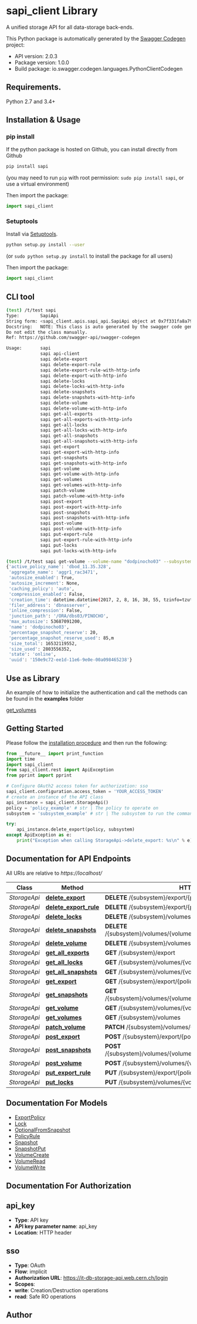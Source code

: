 # sapi_client Library
A unified storage API for all data-storage back-ends.

This Python package is automatically generated by the [Swagger Codegen](https://github.com/swagger-api/swagger-codegen) project:

- API version: 2.0.3
- Package version: 1.0.0
- Build package: io.swagger.codegen.languages.PythonClientCodegen

## Requirements.

Python 2.7 and 3.4+

## Installation & Usage
### pip install

If the python package is hosted on Github, you can install directly from Github

```sh
pip install sapi
```
(you may need to run `pip` with root permission: `sudo pip install sapi`, or use a virtual environment)

Then import the package:
```python
import sapi_client 
```

### Setuptools

Install via [Setuptools](http://pypi.python.org/pypi/setuptools).

```sh
python setup.py install --user
```
(or `sudo python setup.py install` to install the package for all users)

Then import the package:
```python
import sapi_client
```

## CLI tool

```bash
(test) /t/test sapi
Type:        SapiApi
String form: <sapi_client.apis.sapi_api.SapiApi object at 0x7f331fa8a790>
Docstring:   NOTE: This class is auto generated by the swagger code generator program.
Do not edit the class manually.
Ref: https://github.com/swagger-api/swagger-codegen

Usage:       sapi
             sapi api-client
             sapi delete-export
             sapi delete-export-rule
             sapi delete-export-rule-with-http-info
             sapi delete-export-with-http-info
             sapi delete-locks
             sapi delete-locks-with-http-info
             sapi delete-snapshots
             sapi delete-snapshots-with-http-info
             sapi delete-volume
             sapi delete-volume-with-http-info
             sapi get-all-exports
             sapi get-all-exports-with-http-info
             sapi get-all-locks
             sapi get-all-locks-with-http-info
             sapi get-all-snapshots
             sapi get-all-snapshots-with-http-info
             sapi get-export
             sapi get-export-with-http-info
             sapi get-snapshots
             sapi get-snapshots-with-http-info
             sapi get-volume
             sapi get-volume-with-http-info
             sapi get-volumes
             sapi get-volumes-with-http-info
             sapi patch-volume
             sapi patch-volume-with-http-info
             sapi post-export
             sapi post-export-with-http-info
             sapi post-snapshots
             sapi post-snapshots-with-http-info
             sapi post-volume
             sapi post-volume-with-http-info
             sapi put-export-rule
             sapi put-export-rule-with-http-info
             sapi put-locks
             sapi put-locks-with-http-info
```

```bash
(test) /t/test sapi get-volume --volume-name "dodpinocho03" --subsystem dbnasserver - to-str
{'active_policy_name': 'dbod_11.35.328',
 'aggregate_name': 'aggr1_rac3471',
 'autosize_enabled': True,
 'autosize_increment': None,
 'caching_policy': 'auto',
 'compression_enabled': False,
 'creation_time': datetime.datetime(2017, 2, 8, 16, 38, 55, tzinfo=tzutc()),
 'filer_address': 'dbnasserver',
 'inline_compression': False,
 'junction_path': '/ORA/dbs03/PINOCHO',
 'max_autosize': 53687091200,
 'name': 'dodpinocho03',
 'percentage_snapshot_reserve': 20,
 'percentage_snapshot_reserve_used': 85,m
 'size_total': 16532119552,
 'size_used': 2803556352,
 'state': 'online',
 'uuid': '150e9c72-ee1d-11e6-9e0e-00a098465238'}
```

## Use as Library

An example of how to initialize the authentication and call the methods can be found
in the **examples** folder

[get_volumes](examples/get_volume)

## Getting Started

Please follow the [installation procedure](#installation--usage) and then run the following:

```python
from __future__ import print_function
import time
import sapi_client
from sapi_client.rest import ApiException
from pprint import pprint

# Configure OAuth2 access token for authorization: sso
sapi_client.configuration.access_token = 'YOUR_ACCESS_TOKEN'
# create an instance of the API class
api_instance = sapi_client.StorageApi()
policy = 'policy_example' # str | The policy to operate on
subsystem = 'subsystem_example' # str | The subsystem to run the command on.

try:
    api_instance.delete_export(policy, subsystem)
except ApiException as e:
    print("Exception when calling StorageApi->delete_export: %s\n" % e)

```

## Documentation for API Endpoints

All URIs are relative to *https://localhost/*

Class | Method | HTTP request | Description
------------ | ------------- | ------------- | -------------
*StorageApi* | [**delete_export**](docs/StorageApi.md#delete_export) | **DELETE** /{subsystem}/export/{policy} | 
*StorageApi* | [**delete_export_rule**](docs/StorageApi.md#delete_export_rule) | **DELETE** /{subsystem}/export/{policy}/{rule} | 
*StorageApi* | [**delete_locks**](docs/StorageApi.md#delete_locks) | **DELETE** /{subsystem}/volumes/{volume_name}/locks/{host} | 
*StorageApi* | [**delete_snapshots**](docs/StorageApi.md#delete_snapshots) | **DELETE** /{subsystem}/volumes/{volume_name}/snapshots/{snapshot_name} | 
*StorageApi* | [**delete_volume**](docs/StorageApi.md#delete_volume) | **DELETE** /{subsystem}/volumes/{volume_name} | 
*StorageApi* | [**get_all_exports**](docs/StorageApi.md#get_all_exports) | **GET** /{subsystem}/export | 
*StorageApi* | [**get_all_locks**](docs/StorageApi.md#get_all_locks) | **GET** /{subsystem}/volumes/{volume_name}/locks | 
*StorageApi* | [**get_all_snapshots**](docs/StorageApi.md#get_all_snapshots) | **GET** /{subsystem}/volumes/{volume_name}/snapshots | 
*StorageApi* | [**get_export**](docs/StorageApi.md#get_export) | **GET** /{subsystem}/export/{policy} | 
*StorageApi* | [**get_snapshots**](docs/StorageApi.md#get_snapshots) | **GET** /{subsystem}/volumes/{volume_name}/snapshots/{snapshot_name} | 
*StorageApi* | [**get_volume**](docs/StorageApi.md#get_volume) | **GET** /{subsystem}/volumes/{volume_name} | 
*StorageApi* | [**get_volumes**](docs/StorageApi.md#get_volumes) | **GET** /{subsystem}/volumes | 
*StorageApi* | [**patch_volume**](docs/StorageApi.md#patch_volume) | **PATCH** /{subsystem}/volumes/{volume_name} | 
*StorageApi* | [**post_export**](docs/StorageApi.md#post_export) | **POST** /{subsystem}/export/{policy} | 
*StorageApi* | [**post_snapshots**](docs/StorageApi.md#post_snapshots) | **POST** /{subsystem}/volumes/{volume_name}/snapshots/{snapshot_name} | 
*StorageApi* | [**post_volume**](docs/StorageApi.md#post_volume) | **POST** /{subsystem}/volumes/{volume_name} | 
*StorageApi* | [**put_export_rule**](docs/StorageApi.md#put_export_rule) | **PUT** /{subsystem}/export/{policy}/{rule} | 
*StorageApi* | [**put_locks**](docs/StorageApi.md#put_locks) | **PUT** /{subsystem}/volumes/{volume_name}/locks/{host} | 


## Documentation For Models

 - [ExportPolicy](docs/ExportPolicy.md)
 - [Lock](docs/Lock.md)
 - [OptionalFromSnapshot](docs/OptionalFromSnapshot.md)
 - [PolicyRule](docs/PolicyRule.md)
 - [Snapshot](docs/Snapshot.md)
 - [SnapshotPut](docs/SnapshotPut.md)
 - [VolumeCreate](docs/VolumeCreate.md)
 - [VolumeRead](docs/VolumeRead.md)
 - [VolumeWrite](docs/VolumeWrite.md)


## Documentation For Authorization


## api_key

- **Type**: API key
- **API key parameter name**: api_key
- **Location**: HTTP header

## sso

- **Type**: OAuth
- **Flow**: implicit
- **Authorization URL**: https://it-db-storage-api.web.cern.ch/login
- **Scopes**: 
 - **write**: Creation/Destruction operations
 - **read**: Safe RO operations


## Author



